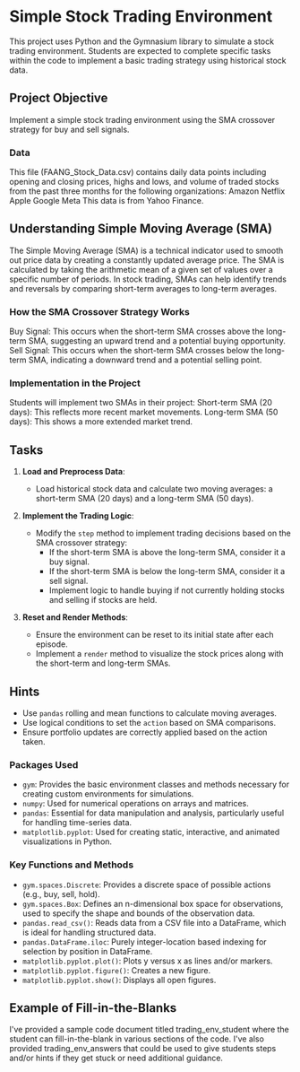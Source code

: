 # Simple Stock Trading Environment

This project uses Python and the Gymnasium library to simulate a stock trading environment. Students are expected to complete specific tasks within the code to implement a basic trading strategy using historical stock data.

## Project Objective
Implement a simple stock trading environment using the SMA crossover strategy for buy and sell signals.

### Data
This file (FAANG_Stock_Data.csv) contains daily data points including opening and closing prices, highs and lows, and volume of traded stocks from the past three months for the following organizations:
Amazon
Netflix
Apple
Google
Meta
This data is from Yahoo Finance.

## Understanding Simple Moving Average (SMA)
The Simple Moving Average (SMA) is a technical indicator used to smooth out price data by creating a constantly updated average price. The SMA is calculated by taking the arithmetic mean of a given set of values over a specific number of periods. In stock trading, SMAs can help identify trends and reversals by comparing short-term averages to long-term averages.

### How the SMA Crossover Strategy Works
Buy Signal: This occurs when the short-term SMA crosses above the long-term SMA, suggesting an upward trend and a potential buying opportunity.
Sell Signal: This occurs when the short-term SMA crosses below the long-term SMA, indicating a downward trend and a potential selling point.

### Implementation in the Project
Students will implement two SMAs in their project:
Short-term SMA (20 days): This reflects more recent market movements.
Long-term SMA (50 days): This shows a more extended market trend.

## Tasks
1. **Load and Preprocess Data**:
   - Load historical stock data and calculate two moving averages: a short-term SMA (20 days) and a long-term SMA (50 days).
   
2. **Implement the Trading Logic**:
   - Modify the `step` method to implement trading decisions based on the SMA crossover strategy:
     - If the short-term SMA is above the long-term SMA, consider it a buy signal.
     - If the short-term SMA is below the long-term SMA, consider it a sell signal.
     - Implement logic to handle buying if not currently holding stocks and selling if stocks are held.

3. **Reset and Render Methods**:
   - Ensure the environment can be reset to its initial state after each episode.
   - Implement a `render` method to visualize the stock prices along with the short-term and long-term SMAs.

## Hints
- Use `pandas` rolling and mean functions to calculate moving averages.
- Use logical conditions to set the `action` based on SMA comparisons.
- Ensure portfolio updates are correctly applied based on the action taken.

### Packages Used

- `gym`: Provides the basic environment classes and methods necessary for creating custom environments for simulations.
- `numpy`: Used for numerical operations on arrays and matrices.
- `pandas`: Essential for data manipulation and analysis, particularly useful for handling time-series data.
- `matplotlib.pyplot`: Used for creating static, interactive, and animated visualizations in Python.

### Key Functions and Methods

- `gym.spaces.Discrete`: Provides a discrete space of possible actions (e.g., buy, sell, hold).
- `gym.spaces.Box`: Defines an n-dimensional box space for observations, used to specify the shape and bounds of the observation data.
- `pandas.read_csv()`: Reads data from a CSV file into a DataFrame, which is ideal for handling structured data.
- `pandas.DataFrame.iloc`: Purely integer-location based indexing for selection by position in DataFrame.
- `matplotlib.pyplot.plot()`: Plots y versus x as lines and/or markers.
- `matplotlib.pyplot.figure()`: Creates a new figure.
- `matplotlib.pyplot.show()`: Displays all open figures.

## Example of Fill-in-the-Blanks
I've provided a sample code document titled trading_env_student where the student can fill-in-the-blank in various sections of the code. I've also provided trading_env_answers that could be used to give students steps and/or hints if they get stuck or need additional guidance.
